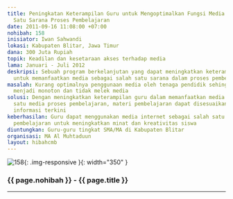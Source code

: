 ```yaml
---
title: Peningkatan Keterampilan Guru untuk Mengoptimalkan Fungsi Media sebagai Salah
  Satu Sarana Proses Pembelajaran
date: 2011-09-16 11:08:00 +07:00
nohibah: 158
inisiator: Iwan Sahwandi
lokasi: Kabupaten Blitar, Jawa Timur
dana: 300 Juta Rupiah
topik: Keadilan dan kesetaraan akses terhadap media
lama: Januari - Juli 2012
deskripsi: Sebuah program berkelanjutan yang dapat meningkatkan keterampilan guru
  untuk memanfaatkan media sebagai salah satu sarana dalam proses pembelajaran
masalah: Kurang optimalnya penggunaan media oleh tenaga pendidik sehingga proses pembelajaran
  menjadi monoton dan tidak melek media
solusi: Dengan meningkatkan keterampilan guru dalam memanfaatkan media sebagai salah
  satu media proses pembelajaran, materi pembelajaran dapat disesuaikan dengan perkembangan
  informasi terkini
keberhasilan: Guru dapat menggunakan media internet sebagai salah satu sarana proses
  pembelajaran untuk meningkatkan minat dan kreativitas siswa
diuntungkan: Guru-guru tingkat SMA/MA di Kabupaten Blitar
organisasi: MA Al Muhtaduun
layout: hibahcmb
---
```


![158](/static/img/hibahcmb/158.png){: .img-responsive }{: width="350" }

### {{ page.nohibah }} - {{ page.title }}

---
